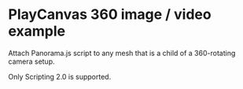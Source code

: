 # PlayCanvas 360 image / video example

Attach Panorama.js script to any mesh that is a child of a 360-rotating camera setup.

Only Scripting 2.0 is supported.
